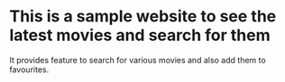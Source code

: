 # This is a sample website to see the latest movies and search for them

It provides feature to search for various movies and also add them to favourites.

